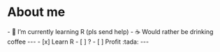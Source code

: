 # About me

<!--
**SofiaEJ/SofiaEJ** is a ✨ _special_ ✨ repository because its `README.md` (this file) appears on your GitHub profile.
--!>

- 🌱 I’m currently learning R (pls send help)
- ☕ Would rather be drinking coffee

---

- [x] Learn R
- [ ] ?
- [ ] Profit :tada:

---

<!--
This text should be hidden when you toggle to "Preview".
--!>
